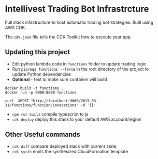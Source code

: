 # Intellivest Trading Bot Infrastrcture

Full stack infastructure to host automatic trading bot strategies. Built using AWS CDK.

The `cdk.json` file tells the CDK Toolkit how to execute your app.

## Updating this project

* Edit python lambda code in `functions` folder to update trading logic
* Run `pipreqs functions --force` in the root directory of the project to update Python dependencies
* <b>Optional</b> - test to make sure container will build

```
docker build -t functions .
docker run -p 9000:8080 functions

curl -XPOST "http://localhost:9000/2015-03-31/functions/function/invocations" -d '{}'

```


* `npm run build`   compile typescript to js
* `cdk deploy`      deploy this stack to your default AWS account/region


## Other Useful commands

* `cdk diff`        compare deployed stack with current state
* `cdk synth`       emits the synthesized CloudFormation template
